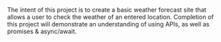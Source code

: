 The intent of this project is to create a basic weather forecast site that allows a user to check the weather of an entered location. Completion of this project will demonstrate an understanding of using APIs, as well as promises & async/await.
